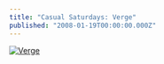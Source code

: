 ```yaml
---
title: "Casual Saturdays: Verge"
published: "2008-01-19T00:00:00.000Z"
---
```


[![Verge](/images/posts/20080119/verge.png)](http://dx.doi.org/10.1634/stemcells.2007-0252 "Verge")
